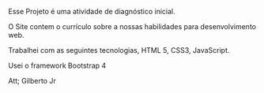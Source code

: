 Esse Projeto é uma atividade de diagnóstico inicial.

O Site contem o currículo sobre a nossas habilidades para desenvolvimento web.

Trabalhei com as seguintes tecnologias, HTML 5, CSS3, JavaScript.

Usei o framework Bootstrap 4

Att;
Gilberto Jr
